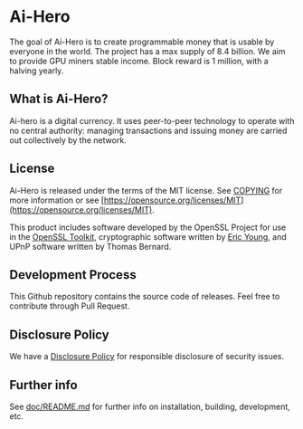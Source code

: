 Ai-Hero
=================

The goal of Ai-Hero is to create programmable money that is usable by everyone in the world.
The project has a max supply of 8.4 billion. We aim to provide GPU miners stable income.
Block reward is 1 million, with a halving yearly.


What is Ai-Hero?
---------------------

Ai-hero is a digital currency.
It uses peer-to-peer technology to operate with no central authority: managing transactions and issuing money are carried out collectively by the network.

License
-------

Ai-Hero is released under the terms of the MIT license. See
[COPYING](COPYING) for more information or see
[https://opensource.org/licenses/MIT](https://opensource.org/licenses/MIT).

This product includes software developed by the OpenSSL Project for use in the
[OpenSSL Toolkit](https://www.openssl.org/), cryptographic software written by
[Eric Young](mailto:eay@cryptsoft.com), and UPnP software written by Thomas
Bernard.

Development Process
-------------------

This Github repository contains the source code of releases. Feel free to contribute through Pull Request.

Disclosure Policy
-----------------

We have a [Disclosure Policy](DISCLOSURE_POLICY.md) for responsible disclosure
of security issues.

Further info
------------

See [doc/README.md](doc/README.md) for further info on installation, building, development, etc.

